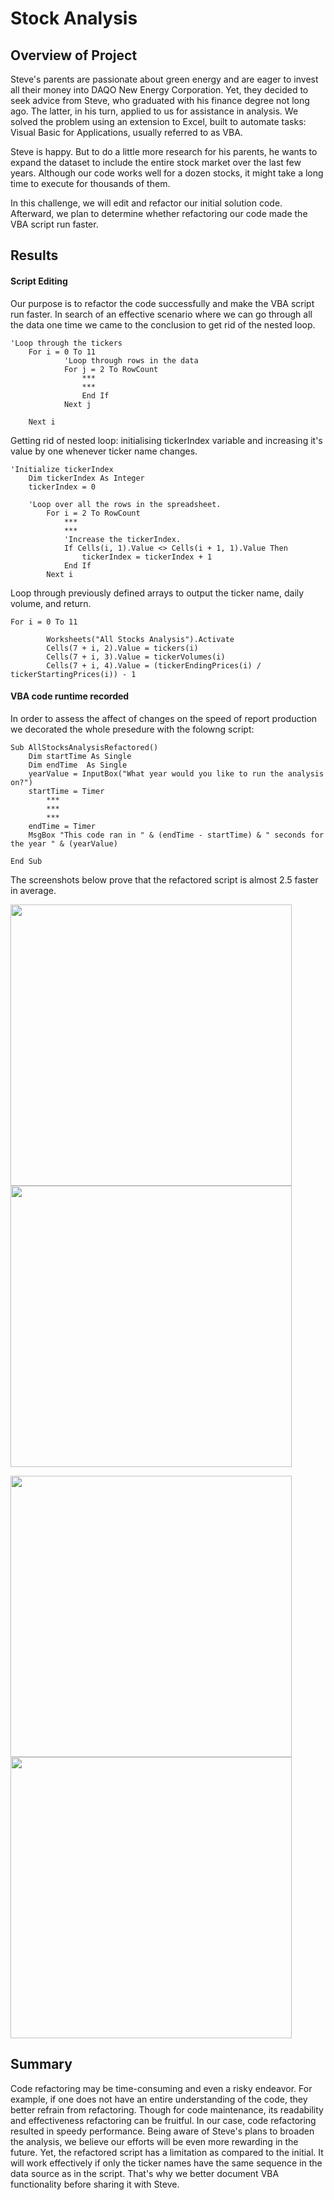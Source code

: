# Stock Analysis
## Overview of Project
Steve's parents are passionate about green energy and are eager to invest all their money into DAQO New Energy Corporation. Yet, they decided to seek advice from Steve, who graduated with his finance degree not long ago. The latter, in his turn, applied to us for assistance in analysis. We solved the problem using an extension to Excel, built to automate tasks: Visual Basic for Applications, usually referred to as VBA.

Steve is happy. But to do a little more research for his parents, he wants to expand the dataset to include the entire stock market over the last few years. Although our code works well for a dozen stocks, it might take a long time to execute for thousands of them.

In this challenge, we will edit and refactor our initial solution code. Afterward, we plan to determine whether refactoring our code made the VBA script run faster.

## Results
#### Script Editing
Our purpose is to refactor the code successfully and make the VBA script run faster. In search of an effective scenario where we can go through all the data one time we came to the conclusion to get rid of the nested loop. 
```
'Loop through the tickers
    For i = 0 To 11
            'Loop through rows in the data
            For j = 2 To RowCount
                ***
                ***
                End If
            Next j

    Next i
```

Getting rid of nested loop: initialising tickerIndex variable and increasing it's value by one whenever ticker name changes.
```
'Initialize tickerIndex
    Dim tickerIndex As Integer
    tickerIndex = 0
        
    'Loop over all the rows in the spreadsheet.
        For i = 2 To RowCount
            ***
            ***
            'Increase the tickerIndex.
            If Cells(i, 1).Value <> Cells(i + 1, 1).Value Then
                tickerIndex = tickerIndex + 1
            End If
        Next i
```
Loop through previously defined arrays to output the ticker name, daily volume, and return.
```
For i = 0 To 11
        
        Worksheets("All Stocks Analysis").Activate
        Cells(7 + i, 2).Value = tickers(i)
        Cells(7 + i, 3).Value = tickerVolumes(i)
        Cells(7 + i, 4).Value = (tickerEndingPrices(i) / tickerStartingPrices(i)) - 1
```
#### VBA code runtime recorded
In order to assess the affect of changes on the speed of report production we decorated the whole presedure with the folowng script:
```
Sub AllStocksAnalysisRefactored()
    Dim startTime As Single
    Dim endTime  As Single
    yearValue = InputBox("What year would you like to run the analysis on?")
    startTime = Timer
        ***
        ***
        ***
    endTime = Timer
    MsgBox "This code ran in " & (endTime - startTime) & " seconds for the year " & (yearValue)

End Sub
```
The screenshots below prove that the refactored script is almost 2.5 faster in average.

<img src="https://github.com/ArmineKhanan/stock-analysis/blob/main/ASA%20Runtime%20for%202017.png" width="450" /> <img src="https://github.com/ArmineKhanan/stock-analysis/blob/main/ASA%20Runtime%20for%202017%20if%20refuctored.png" width="450" />

<img src="https://github.com/ArmineKhanan/stock-analysis/blob/main/ASA%20Runtime%20for%202018.png" width="450" /> <img src="https://github.com/ArmineKhanan/stock-analysis/blob/main/ASA%20Runtime%20for%202018%20if%20refactored.png" width="450" />

## Summary
Code refactoring may be time-consuming and even a risky endeavor. For example, if one does not have an entire understanding of the code, they better refrain from refactoring. Though for code maintenance, its readability and effectiveness refactoring can be fruitful. 
In our case, code refactoring resulted in speedy performance. Being aware of Steve's plans to broaden the analysis, we believe our efforts will be even more rewarding in the future. 
Yet, the refactored script has a limitation as compared to the initial. It will work effectively if only the ticker names have the same sequence in the data source as in the script. That's why we better document VBA functionality before sharing it with Steve.

